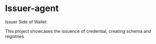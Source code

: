 # Issuer-agent
Issuer Side of Wallet


This project showcases the issuence of credential, creating schema and registries

